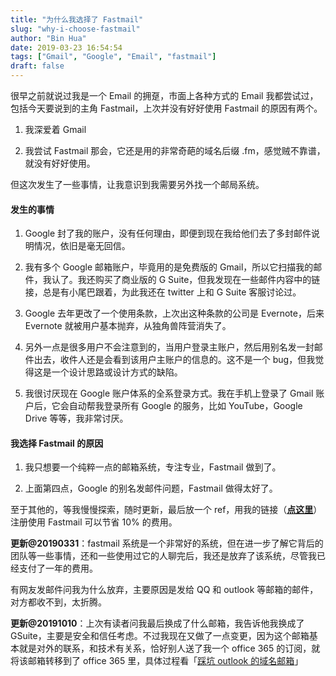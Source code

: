 ```yaml
---
title: "为什么我选择了 Fastmail"
slug: "why-i-choose-fastmail"
author: "Bin Hua"
date: 2019-03-23 16:54:54
tags: ["Gmail", "Google", "Email", "fastmail"]
draft: false
---
```


很早之前就说过我是一个 Email 的拥趸，市面上各种方式的 Email 我都尝试过，包括今天要说到的主角 Fastmail，上次并没有好好使用 Fastmail 的原因有两个。

1. 我深爱着 Gmail

2. 我尝试 Fastmail 那会，它还是用的非常奇葩的域名后缀 .fm，感觉贼不靠谱，就没有好好使用。

但这次发生了一些事情，让我意识到我需要另外找一个邮局系统。

#### 发生的事情

1. Google 封了我的账户，没有任何理由，即便到现在我给他们去了多封邮件说明情况，依旧是毫无回信。

2. 我有多个 Google 邮箱账户，毕竟用的是免费版的 Gmail，所以它扫描我的邮件，我认了。我还购买了商业版的 G Suite，但我发现在一些邮件内容中的链接，总是有小尾巴跟着，为此我还在 twitter 上和 G Suite 客服讨论过。

3. Google 去年更改了一个使用条款，上次出这种条款的公司是 Evernote，后来 Evernote 就被用户基本抛弃，从独角兽阵营消失了。

4. 另外一点是很多用户不会注意到的，当用户登录主账户，然后用别名发一封邮件出去，收件人还是会看到该用户主账户的信息的。这不是一个 bug，但我觉得这是一个设计思路或设计方式的缺陷。

5. 我很讨厌现在 Google 账户体系的全系登录方式。我在手机上登录了 Gmail 账户后，它会自动帮我登录所有 Google 的服务，比如 YouTube，Google Drive 等等，我非常讨厌。

#### 我选择 Fastmail 的原因

1. 我只想要一个纯粹一点的邮箱系统，专注专业，Fastmail 做到了。

2. 上面第四点，Google 的别名发邮件问题，Fastmail 做得太好了。

至于其他的，等我慢慢探索，随时更新，最后放一个 ref，用我的链接（[**点这里**](https://www.fastmail.com/?STKI=21172056)）注册使用 Fastmail 可以节省 10% 的费用。

**更新@20190331**：fastmail 系统是一个非常好的系统，但在进一步了解它背后的团队等一些事情，还和一些使用过它的人聊完后，我还是放弃了该系统，尽管我已经支付了一年的费用。

有网友发邮件问我为什么放弃，主要原因是发给 QQ 和 outlook 等邮箱的邮件，对方都收不到，太折腾。

**更新@20191010**：上次有读者问我最后换成了什么邮箱，我告诉他我换成了 GSuite，主要是安全和信任考虑。不过我现在又做了一点变更，因为这个邮箱基本就是对外的联系，和技术有关系，恰好别人送了我一个 office 365 的订阅，就将该邮箱转移到了 office 365 里，具体过程看「[踩坑 outlook 的域名邮箱](/outlook-premium-email-box/)」